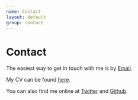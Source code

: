 ```yaml
---
name: Contact
layout: default
group: contact
---
```


<h1 class="page-header text-center"> Contact </h1>

The easiest way to get in touch with me is by [Email](mailto:mullane.stephanie@gmail.com). 

My CV can be found [here](/static/pdf/CV). 

You can also find me online at [Twitter](http://twitter.com/stephanie_mul) and [Github](https://github.com/stephaniewankowicz).
